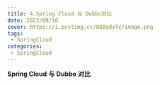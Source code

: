 ```yaml
---
title: 4.Spring Cloud 与 Dubbo对比
date: 2022/09/10
cover: https://i.postimg.cc/BQBydvTc/image.png
tags:
 - SpringCloud
categories:
 - SpringCloud
---
```


**Spring Cloud** **与** **Dubbo** **对⽐**

